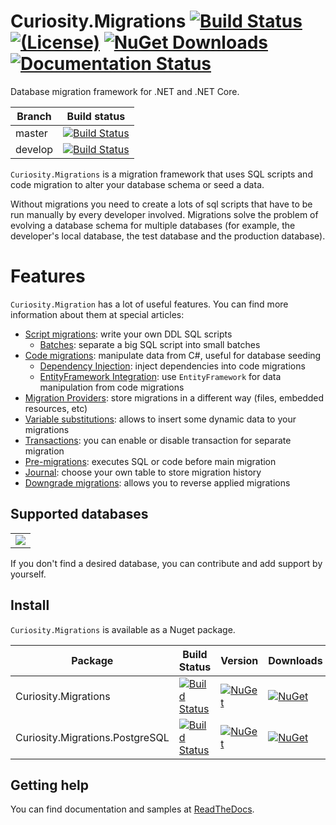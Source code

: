# Curiosity.Migrations [![Build Status](https://travis-ci.org/MarvinBand/Migrations.svg?branch=master)](https://travis-ci.org/MarvinBand/Migrations) [![(License)](https://img.shields.io/github/license/siisltd/curiosity.migrations.svg)](https://github.com/siisltd/Curiosity.Mirgations/blob/master/LICENSE) [![NuGet Downloads](https://img.shields.io/nuget/dt/Curiosity.Migrations)](https://www.nuget.org/packages/Curiosity.Migrations) [![Documentation Status](https://readthedocs.org/projects/siisltdmigrations/badge/?version=latest)](https://siisltdmigrations.readthedocs.io/?badge=latest)


Database migration framework for .NET and .NET Core.

|Branch|Build status|
|---|---|
|master|[![Build Status](https://travis-ci.org/MarvinBand/Migrations.svg?branch=master)](https://travis-ci.org/MarvinBand/Migrations)|
|develop|[![Build Status](https://travis-ci.org/MarvinBand/Migrations.svg?branch=develop)](https://travis-ci.org/MarvinBand/Migrations)|

`Curiosity.Migrations` is a migration framework that uses SQL scripts and code migration to alter your database schema or seed a data.

Without migrations you need to create a lots of sql scripts that have to be run manually by every developer involved. 
Migrations solve the problem of evolving a database schema for multiple databases (for example, the developer's local database, the test database and the production database). 

# Features

`Curiosity.Migration` has a lot of useful features. You can find more information about them at special articles:

- [Script migrations](https://siisltdmigrations.readthedocs.io/features/script_migration.md): write your own DDL SQL scripts
  - [Batches](https://siisltdmigrations.readthedocs.io/features/script_migration.md): separate a big SQL script into small batches 
- [Code migrations](https://siisltdmigrations.readthedocs.io/features/code_migration.md): manipulate data from C#, useful for database seeding
  - [Dependency Injection](https://siisltdmigrations.readthedocs.io/features/di.md): inject dependencies into code migrations
  - [EntityFramework Integration](https://siisltdmigrations.readthedocs.io/features/ef_integration.md): use `EntityFramework` for data manipulation from code migrations
- [Migration Providers](https://siisltdmigrations.readthedocs.io/features/migration_providers.md): store migrations in a different way (files, embedded resources, etc)
- [Variable substitutions](https://siisltdmigrations.readthedocs.io/features/variables.md): allows to insert some dynamic data to your migrations
- [Transactions](https://siisltdmigrations.readthedocs.io/features/transactions.md): you can enable or disable transaction for separate migration
- [Pre-migrations](https://siisltdmigrations.readthedocs.io/features/pre_migrations.md): executes SQL or code before main migration
- [Journal](https://siisltdmigrations.readthedocs.io/features/journal.md): choose your own table to store migration history
- [Downgrade migrations](https://siisltdmigrations.readthedocs.io/features/downgrade.md): allows you to reverse applied migrations

## Supported databases

<table>
  <tbody>
    <tr>
      <td align="center" valign="middle">
          <img src="https://raw.githubusercontent.com/siisltd/Curiosity.Migrations/master/docs/images/postgresql.png">
      </td>
    </tr>
  </tbody>
</table>

If you don't find a desired database, you can contribute and add support by yourself.

## Install

`Curiosity.Migrations` is available as a Nuget package.

| Package | Build Status | Version | Downloads |
|---------|------------|------------|------------|
| Curiosity.Migrations | [![Build Status](https://travis-ci.org/MarvinBand/Migrations.svg?branch=master)](https://travis-ci.org/MarvinBand/Migrations) | [![NuGet](https://img.shields.io/nuget/v/Curiosity.Migrations.svg)](https://www.nuget.org/packages/Curiosity.Migrations/) | [![NuGet](https://img.shields.io/nuget/dt/Curiosity.Migrations)](https://www.nuget.org/packages/Curiosity.Migrations) |
| Curiosity.Migrations.PostgreSQL | [![Build Status](https://travis-ci.org/MarvinBand/Migrations.svg?branch=master)](https://travis-ci.org/MarvinBand/Migrations) | [![NuGet](https://img.shields.io/nuget/v/Curiosity.Migrations.PostgreSQL.svg)](https://www.nuget.org/packages/Curiosity.Migrations.PostgreSQL/) | [![NuGet](https://img.shields.io/nuget/dt/Curiosity.Migrations.PostgreSQL)](https://www.nuget.org/packages/Curiosity.Migrations.PostgreSQL) |


## Getting help

You can find documentation and samples at [ReadTheDocs](https://siisltdmigrations.readthedocs.io/).